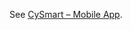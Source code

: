 See [CySmart – Mobile App](https://www.cypress.com/documentation/software-and-drivers/cysmart-mobile-app).
